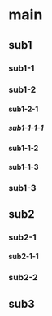 # main

## sub1

### sub1-1

### sub1-2

#### sub1-2-1

##### sub1-1-1-1

#### sub1-1-2

#### sub1-1-3

### sub1-3

## sub2

### sub2-1

#### sub2-1-1

### sub2-2

## sub3
